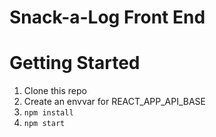 # Snack-a-Log Front End

# Getting Started

1. Clone this repo
2. Create an envvar for REACT_APP_API_BASE
3. `npm install`
4. `npm start`
